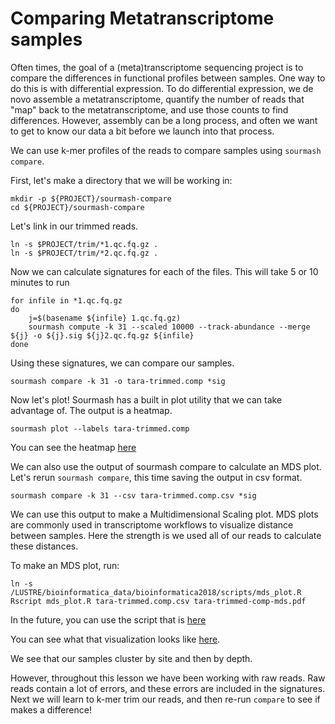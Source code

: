 # Comparing Metatranscriptome samples

Often times, the goal of a (meta)transcriptome sequencing project is
to compare the differences in functional profiles between samples. One way
to do this is with differential expression. To do differential expression,
we de novo assemble a metatranscriptome, quantify the number of reads that "map"
back to the metatranscriptome, and use those counts to find differences. However,
assembly can be a long process, and often we want to get to know our data a bit
before we launch into that process. 

We can use k-mer profiles of the reads to compare samples using `sourmash compare`.

First, let's make a directory that we will be working in:
```
mkdir -p ${PROJECT}/sourmash-compare
cd ${PROJECT}/sourmash-compare
```

Let's link in our trimmed reads. 

```
ln -s $PROJECT/trim/*1.qc.fq.gz .
ln -s $PROJECT/trim/*2.qc.fq.gz . 
```

Now we can calculate signatures for each of the files. This will take 5 or 10 minutes to run

```
for infile in *1.qc.fq.gz
do
    j=$(basename ${infile} 1.qc.fq.gz)
    sourmash compute -k 31 --scaled 10000 --track-abundance --merge ${j} -o ${j}.sig ${j}2.qc.fq.gz ${infile}
done
```

Using these signatures, we can compare our samples. 

```
sourmash compare -k 31 -o tara-trimmed.comp *sig
```

Now let's plot! Sourmash has a built in plot utility that we can take advantage of.
The output is a heatmap. 

```
sourmash plot --labels tara-trimmed.comp
```

You can see the heatmap [here](https://github.com/ngs-docs/2018-cicese-metatranscriptomics/blob/master/docs/files/tara-trimmed.comp.matrix.png)

We can also use the output of sourmash compare to calculate an MDS plot. Let's 
rerun `sourmash compare`, this time saving the output in csv format.
```
sourmash compare -k 31 --csv tara-trimmed.comp.csv *sig 
```

We can use this output to make a Multidimensional Scaling plot. MDS plots are 
commonly used in transcriptome workflows to visualize distance between samples. 
Here the strength is we used all of our reads to calculate these distances. 

To make an MDS plot, run:
```
ln -s /LUSTRE/bioinformatica_data/bioinformatica2018/scripts/mds_plot.R
Rscript mds_plot.R tara-trimmed.comp.csv tara-trimmed-comp-mds.pdf 
```

In the future, you can use the script that is [here](https://raw.githubusercontent.com/ngs-docs/2018-cicese-metatranscriptomics/master/scripts/mds_plot.R)

You can see what that visualization looks like [here](https://github.com/ngs-docs/2018-cicese-metatranscriptomics/blob/master/docs/files/tara-trimmed-comp-mds.pdf).

We see that our samples cluster by site and then by depth. 

However, throughout this lesson we have been working with raw reads. 
Raw reads contain a lot of errors, and these errors are included in the
signatures. Next we will learn to k-mer trim our reads, and then re-run 
`compare` to see if makes a difference!
